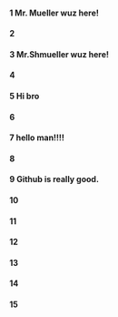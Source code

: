 #### 1 Mr. Mueller wuz here!
#### 2
#### 3 Mr.Shmueller wuz here!
#### 4
#### 5 Hi bro
#### 6
#### 7 hello man!!!!
#### 8
#### 9 Github is really good.
#### 10
#### 11
#### 12
#### 13
#### 14
#### 15